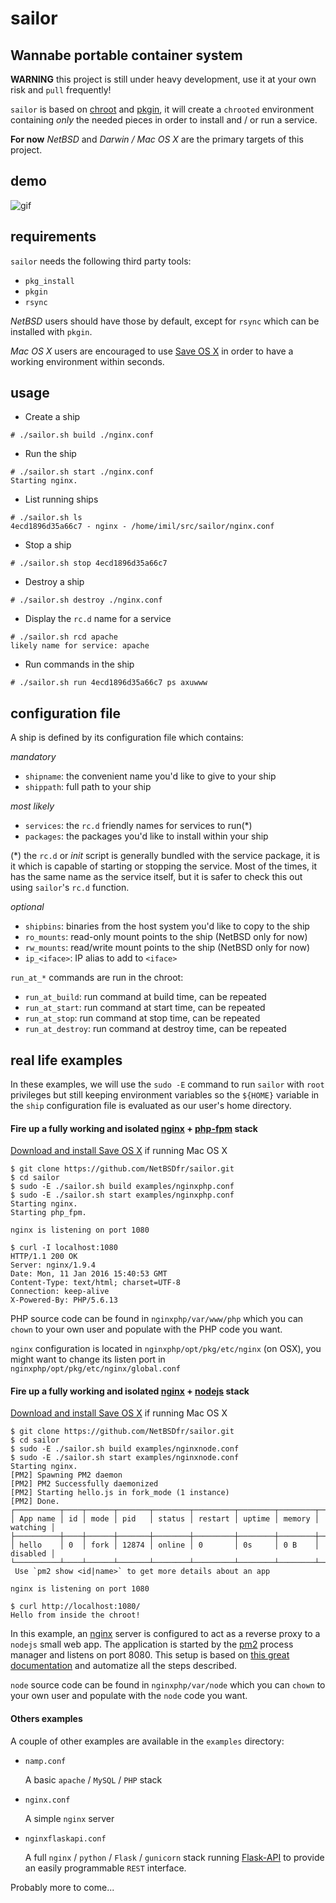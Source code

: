 # sailor

## Wannabe portable container system

**WARNING** this project is still under heavy development, use it at your own
risk and `pull` frequently!

`sailor` is based on [chroot][0] and [pkgin][1], it will create a `chrooted`
environment containing _only_ the needed pieces in order to install and  / or
run a service.

**For now** _NetBSD_ and _Darwin / Mac OS X_ are the primary targets of this
project.

## demo

![gif](http://imil.net/stuff/sailor.gif)

## requirements

`sailor` needs the following third party tools:

* `pkg_install`
* `pkgin`
* `rsync`

_NetBSD_ users should have those by default, except for `rsync` which can be
installed with `pkgin`.

_Mac OS X_ users are encouraged to use [Save OS X][2] in order to have a working
environment within seconds.

## usage

* Create a ship

```
# ./sailor.sh build ./nginx.conf
```

* Run the ship

```
# ./sailor.sh start ./nginx.conf
Starting nginx.
```

* List running ships

```
# ./sailor.sh ls
4ecd1896d35a66c7 - nginx - /home/imil/src/sailor/nginx.conf
```

* Stop a ship

```
# ./sailor.sh stop 4ecd1896d35a66c7
```

* Destroy a ship

```
# ./sailor.sh destroy ./nginx.conf
```

* Display the `rc.d` name for a service

```
# ./sailor.sh rcd apache
likely name for service: apache
```

* Run commands in the ship

```
# ./sailor.sh run 4ecd1896d35a66c7 ps axuwww
```

## configuration file

A ship is defined by its configuration file which contains:

_mandatory_

* `shipname`: the convenient name you'd like to give to your ship
* `shippath`: full path to your ship

_most likely_

* `services`: the `rc.d` friendly names for services to run(*)
* `packages`: the packages you'd like to install within your ship

(*) the `rc.d` or _init_ script is generally bundled with the service package,
it is it which is capable of starting or stopping the service. Most of the
times, it has the same name as the service itself, but it is safer to check this
out using `sailor`'s `rc.d` function.

_optional_

* `shipbins`: binaries from the host system you'd like to copy to the ship
* `ro_mounts`: read-only mount points to the ship (NetBSD only for now)
* `rw_mounts`: read/write mount points to the ship (NetBSD only for now)
* `ip_<iface>`: IP alias to add to `<iface>`

`run_at_*` commands are run in the chroot:

* `run_at_build`: run command at build time, can be repeated
* `run_at_start`: run command at start time, can be repeated
* `run_at_stop`: run command at stop time, can be repeated
* `run_at_destroy`: run command at destroy time, can be repeated

## real life examples

In these examples, we will use the `sudo -E` command to run `sailor` with `root`
privileges but still keeping environment variables so the `${HOME}` variable
in the `ship` configuration file is evaluated as our user's home directory.

#### Fire up a fully working and isolated [nginx][3] + [php-fpm][4] stack

[Download and install Save OS X][5] if running Mac OS X

```
$ git clone https://github.com/NetBSDfr/sailor.git
$ cd sailor
$ sudo -E ./sailor.sh build examples/nginxphp.conf
$ sudo -E ./sailor.sh start examples/nginxphp.conf
Starting nginx.
Starting php_fpm.

nginx is listening on port 1080

$ curl -I localhost:1080
HTTP/1.1 200 OK
Server: nginx/1.9.4
Date: Mon, 11 Jan 2016 15:40:53 GMT
Content-Type: text/html; charset=UTF-8
Connection: keep-alive
X-Powered-By: PHP/5.6.13
```

PHP source code can be found in `nginxphp/var/www/php` which you can `chown` to
your own user and populate with the PHP code you want.

`nginx` configuration is located in `nginxphp/opt/pkg/etc/nginx` (on OSX), you
might want to change its listen port in
`nginxphp/opt/pkg/etc/nginx/global.conf`

#### Fire up a fully working and isolated [nginx][3] + [nodejs][6] stack

[Download and install Save OS X][5] if running Mac OS X

```
$ git clone https://github.com/NetBSDfr/sailor.git
$ cd sailor
$ sudo -E ./sailor.sh build examples/nginxnode.conf
$ sudo -E ./sailor.sh start examples/nginxnode.conf 
Starting nginx.
[PM2] Spawning PM2 daemon
[PM2] PM2 Successfully daemonized
[PM2] Starting hello.js in fork_mode (1 instance)
[PM2] Done.
┌──────────┬────┬──────┬───────┬────────┬─────────┬────────┬────────┬──────────┐
│ App name │ id │ mode │ pid   │ status │ restart │ uptime │ memory │ watching │
├──────────┼────┼──────┼───────┼────────┼─────────┼────────┼────────┼──────────┤
│ hello    │ 0  │ fork │ 12874 │ online │ 0       │ 0s     │ 0 B    │ disabled │
└──────────┴────┴──────┴───────┴────────┴─────────┴────────┴────────┴──────────┘
 Use `pm2 show <id|name>` to get more details about an app

nginx is listening on port 1080

$ curl http://localhost:1080/
Hello from inside the chroot!
```

In this example, an [nginx][3] server is configured to act as a reverse proxy
to a `nodejs` small web app. The application is started by the [pm2][7] process
manager and listens on port 8080. This setup is based on [this great
documentation][8] and automatize all the steps described.

`node` source code can be found in `nginxphp/var/node` which you can `chown` to
your own user and populate with the `node` code you want.

#### Others examples

A couple of other examples are available in the `examples` directory:

* `namp.conf`

  A basic `apache` / `MySQL` / `PHP` stack

* `nginx.conf`

  A simple `nginx` server

* `nginxflaskapi.conf`

  A full `nginx` / `python` / `Flask` / `gunicorn` stack running [Flask-API][9]
  to provide an easily programmable `REST` interface.

Probably more to come...

[0]: https://en.wikipedia.org/wiki/Chroot
[1]: http://pkgin.net
[2]: http://saveosx.org/
[3]: http://nginx.org/
[4]: http://php.net/manual/en/install.fpm.php
[5]: http://saveosx.org/download-and-install/
[6]: https://nodejs.org/en/
[7]: http://pm2.keymetrics.io/
[8]: https://www.digitalocean.com/community/tutorials/how-to-set-up-a-node-js-application-for-production-on-ubuntu-14-04
[9]: http://www.flaskapi.org/
